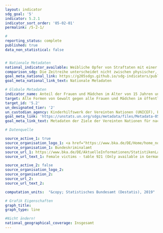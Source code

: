 ```yaml
---
layout: indicator
sdg_goal: '5'
indicator: 5.2.1
indicator_sort_order: '05-02-01'
permalink: /5-2-1/

#
reporting_status: complete
published: true
data_non_statistical: false


# Nationale Metadaten
national_indicator_available: Weibliche Opfer von Straftaten mit einer aktuellen oder früheren intimen Beziehung zum Verdächtigen
comparison_sdg: Die Zeitreihe unterscheidet nicht zwischen physischer, sexueller und psychischer Gewalt.
goal_meta_national_link: https://g205sdgs.github.io/sdg-indicators/public/MetaDe/5.2.1.pdf
goal_meta_national_link_text: Nationale Metadaten

# Globale Metadaten
indicator_name: Anteil der Frauen und Mädchen im Alter von 15 Jahren und älter, die sich in ihrer jetzigen oder früheren Partnerschaft physischer, sexueller oder psychischer Gewalt durch ihren aktuellen oder früheren Intimpartner in den vergangenen 12 Monaten ausgesetzt waren, nach Art der Gewalt und Alter
target: Alle Formen von Gewalt gegen alle Frauen und Mädchen im öffentlichen und im privaten Bereich einschließlich des Menschenhandels und sexueller und anderer Formen der Ausbeutung beseitigen
target_id: '5.2'
un_designated_tier: '2'
un_custodian_agency: Kinderhilfswerk der Vereinten Nationen (UNICEF), Einheit der Vereinten Nationen für Gleichstellung und Ermächtigung der Frauen (UN Women), Bevölkerungsfonds der Vereinten Nationen (UNFPA), Weltgesundheitsorganisation (WHO), Büro der Vereinten Nationen für Drogen- und Verbrechensbekämpfung (UNODC)
goal_meta_link: 'https://unstats.un.org/sdgs/metadata/files/Metadata-05-02-01.pdf'
goal_meta_link_text: Metadaten der Ziele der Vereinten Nationen für nachhaltige Entwicklung

# Datenquelle

source_active_1: true
source_organisation_logo_1: <a href="https://www.bka.de/DE/Home/home_node.html;jsessionid=080F94561A7C38E2777BF7B3E8EBD07C.live0612"><img src="https://g205sdgs.github.io/sdg-indicators/public/logos/bka.png" alt="Logo BKA" /></a>
source_organisation_1: Bundeskriminalamt
source_url_1: https://www.bka.de/DE/AktuelleInformationen/StatistikenLagebilder/PolizeilicheKriminalstatistik/PKS2016/Zeitreihen/zeitreihenOpfer.html?nn=65720
source_url_text_1: Female victims - table 921 (Only available in German)

source_active_2: false
source_organisation_logo_2:
source_organisation_2:
source_url_2:
source_url_text_2:

computation_units:  "&copy; Statistisches Bundesamt (Destatis), 2019"

# Grafik Eigenschaften
graph_title:
graph_type: line

#Nicht ändern!
national_geographical_coverage: Insgesamt
---
```

